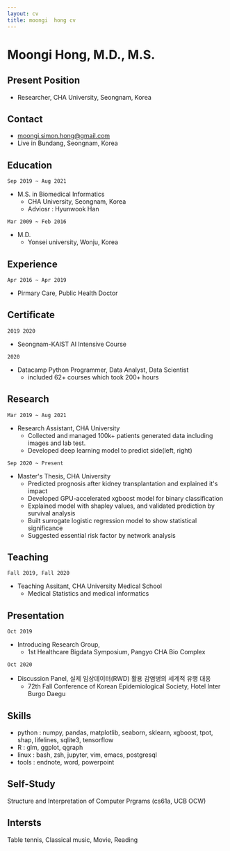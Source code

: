 ```yaml
---
layout: cv
title: moongi  hong cv
---
```


# Moongi Hong, M.D., M.S.

## Present Position
- Researcher, CHA University, Seongnam, Korea

## Contact
- moongi.simon.hong@gmail.com
- Live in Bundang, Seongnam, Korea

## Education
`Sep 2019 ~ Aug 2021 `
- M.S. in Biomedical Informatics
  - CHA University, Seongnam, Korea
  - Adviosr : Hyunwook Han

`Mar 2009 ~ Feb 2016`
- M.D.
  - Yonsei university, Wonju, Korea

## Experience
`Apr 2016 ~ Apr 2019`
- Pirmary Care, Public Health Doctor

## Certificate
`2019 2020`
- Seongnam-KAIST AI Intensive Course

`2020`
- Datacamp Python Programmer, Data Analyst, Data Scientist 
  - included 62+ courses which took 200+ hours

## Research
`Mar 2019 ~ Aug 2021`
- Research Assistant, CHA University
  - Collected and managed 100k+ patients generated data including images and lab test. 
  - Developed deep learning model to predict side(left, right)

`Sep 2020 ~ Present`
- Master's Thesis, CHA University
  - Predicted prognosis after kidney transplantation and explained it's impact
  - Developed GPU-accelerated xgboost model for binary classification 
  - Explained model with shapley values, and validated prediction by survival analysis
  - Built surrogate logistic regression model to show statistical significance
  - Suggested essential risk factor by network analysis

## Teaching
`Fall 2019, Fall 2020`
- Teaching Assitant, CHA University Medical School
  - Medical Statistics and medical informatics

## Presentation
`Oct 2019`
- Introducing Research Group,
  - 1st Healthcare Bigdata Symposium, Pangyo CHA Bio Complex

`Oct 2020`
- Discussion Panel, 실제 임상데이터(RWD) 활용 감염병의 세계적 유행 대응
  - 72th Fall Conference of Korean Epidemiological Society, Hotel Inter Burgo Daegu

## Skills
- python : numpy, pandas, matplotlib, seaborn, sklearn, xgboost, tpot, shap, lifelines, sqlite3, tensorflow
- R : glm, ggplot, qgraph
- linux : bash, zsh, jupyter, vim, emacs, postgresql
- tools : endnote, word, powerpoint

## Self-Study
Structure and Interpretation of Computer Prgrams (cs61a, UCB OCW)

## Intersts
Table tennis, Classical music, Movie, Reading
